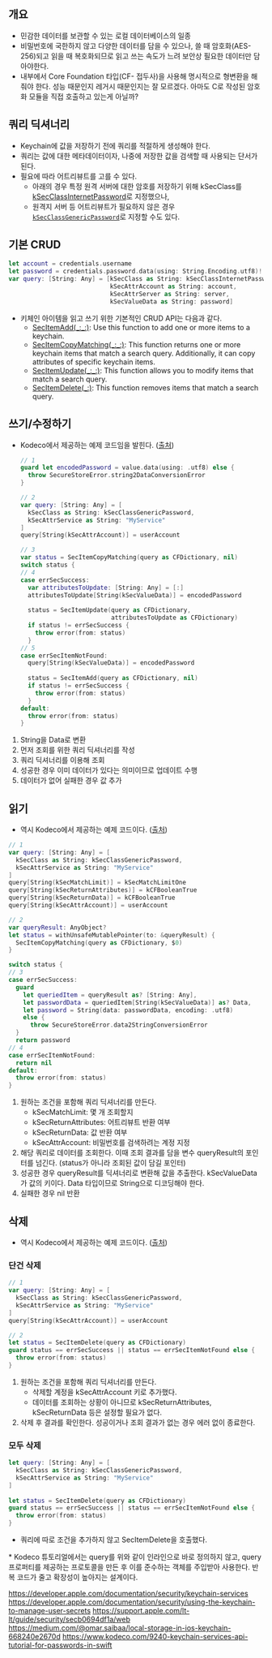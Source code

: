 
## 개요

- 민감한 데이터를 보관할 수 있는 로컬 데이터베이스의 일종
- 비밀번호에 국한하지 않고 다양한 데이터를 담을 수 있으나, 쓸 때 암호화(AES-256)되고 읽을 때 복호화되므로 읽고 쓰는 속도가 느려 보안상 필요한 데이터만 담아야한다.
- 내부에서 Core Foundation 타입(CF- 접두사)을 사용해 명시적으로 형변환을 해줘야 한다. 성능 때문인지 레거시 때문인지는 잘 모르겠다. 아마도 C로 작성된 암호화 모듈을 직접 호출하고 있는게 아닐까?

## 쿼리 딕셔너리

- Keychain에 값을 저장하기 전에 쿼리를 적절하게 생성해야 한다.
- 쿼리는 값에 대한 메타데이터이자, 나중에 저장한 값을 검색할 때 사용되는 단서가 된다.
- 필요에 따라 어트리뷰트를 고를 수 있다.
	- 아래의 경우 특정 원격 서버에 대한 암호를 저장하기 위해 kSecClass를 [kSecClassInternetPassword](https://developer.apple.com/documentation/security/ksecclassinternetpassword)로 지정했으나, 
	- 원격지 서버 등 어트리뷰트가 필요하지 않은 경우 [`kSecClassGenericPassword`](https://developer.apple.com/documentation/security/ksecclassgenericpassword)로 지정할 수도 있다.

## 기본 CRUD

```swift
let account = credentials.username
let password = credentials.password.data(using: String.Encoding.utf8)!
var query: [String: Any] = [kSecClass as String: kSecClassInternetPassword,
                            kSecAttrAccount as String: account,
                            kSecAttrServer as String: server,
                            kSecValueData as String: password]
```

- 키체인 아이템을 읽고 쓰기 위한 기본적인 CRUD API는 다음과 같다.
	- [SecItemAdd(\_:\_:)](https://developer.apple.com/documentation/security/1401659-secitemadd): Use this function to add one or more items to a keychain.
	- [SecItemCopyMatching(\_:\_:)](https://developer.apple.com/documentation/security/1398306-secitemcopymatching): This function returns one or more keychain items that match a search query. Additionally, it can copy attributes of specific keychain items.
	- [SecItemUpdate(\_:\_:)](https://developer.apple.com/documentation/security/1393617-secitemupdate): This function allows you to modify items that match a search query.
	- [SecItemDelete(\_:)](https://developer.apple.com/documentation/security/1395547-secitemdelete): This function removes items that match a search query.

## 쓰기/수정하기

-  Kodeco에서 제공하는 예제 코드임을 발힌다. ([출처](https://www.kodeco.com/9240-keychain-services-api-tutorial-for-passwords-in-swift/page/2?page=2#toc-anchor-004))

	```swift
	// 1
	guard let encodedPassword = value.data(using: .utf8) else {
	  throw SecureStoreError.string2DataConversionError
	}
	
	// 2
	var query: [String: Any] = [
	  kSecClass as String: kSecClassGenericPassword,
	  kSecAttrService as String: "MyService"
	]
	query[String(kSecAttrAccount)] = userAccount
	
	// 3
	var status = SecItemCopyMatching(query as CFDictionary, nil)
	switch status {
	// 4
	case errSecSuccess:
	  var attributesToUpdate: [String: Any] = [:]
	  attributesToUpdate[String(kSecValueData)] = encodedPassword
	  
	  status = SecItemUpdate(query as CFDictionary,
	                         attributesToUpdate as CFDictionary)
	  if status != errSecSuccess {
	    throw error(from: status)
	  }
	// 5
	case errSecItemNotFound:
	  query[String(kSecValueData)] = encodedPassword
	  
	  status = SecItemAdd(query as CFDictionary, nil)
	  if status != errSecSuccess {
	    throw error(from: status)
	  }
	default:
	  throw error(from: status)
	}
	```

1. String을 Data로 변환
2. 먼저 조회를 위한 쿼리 딕셔너리를 작성
3. 쿼리 딕셔너리를 이용해 조회
4. 성공한 경우 이미 데이터가 있다는 의미이므로 업데이트 수행
5. 데이터가 없어 실패한 경우 값 추가

## 읽기

-  역시 Kodeco에서 제공하는 예제 코드이다. ([출처](https://www.kodeco.com/9240-keychain-services-api-tutorial-for-passwords-in-swift/page/2?page=2#toc-anchor-004))

```swift
// 1
var query: [String: Any] = [
  kSecClass as String: kSecClassGenericPassword,
  kSecAttrService as String: "MyService"
]
query[String(kSecMatchLimit)] = kSecMatchLimitOne
query[String(kSecReturnAttributes)] = kCFBooleanTrue
query[String(kSecReturnData)] = kCFBooleanTrue
query[String(kSecAttrAccount)] = userAccount

// 2
var queryResult: AnyObject?
let status = withUnsafeMutablePointer(to: &queryResult) {
  SecItemCopyMatching(query as CFDictionary, $0)
}

switch status {
// 3
case errSecSuccess:
  guard 
    let queriedItem = queryResult as? [String: Any],
    let passwordData = queriedItem[String(kSecValueData)] as? Data,
    let password = String(data: passwordData, encoding: .utf8)
    else {
      throw SecureStoreError.data2StringConversionError
  }
  return password
// 4
case errSecItemNotFound:
  return nil
default:
  throw error(from: status)
}
```

1. 원하는 조건을 포함해 쿼리 딕셔너리를 만든다.
	- kSecMatchLimit: 몇 개 조회할지
	- kSecReturnAttributes: 어트리뷰트 반환 여부
	- kSecReturnData: 값 반환 여부
	- kSecAttrAccount: 비밀번호를 검색하려는 계정 지정
2. 해당 쿼리로 데이터를 조회한다. 이때 조회 결과를 담을 변수 queryResult의 포인터를 넘긴다. (status가 아니라 조회된 값이 담길 포인터)
3. 성공한 경우 queryResult를 딕셔너리로 변환해 값을 추출한다. kSecValueData가 값의 키이다. Data 타입이므로 String으로 디코딩해야 한다.
4. 실패한 경우 nil 반환

## 삭제

-  역시 Kodeco에서 제공하는 예제 코드이다. ([출처](https://www.kodeco.com/9240-keychain-services-api-tutorial-for-passwords-in-swift/page/2?page=2#toc-anchor-004))

### 단건 삭제

```swift
// 1
var query: [String: Any] = [
  kSecClass as String: kSecClassGenericPassword,
  kSecAttrService as String: "MyService"
]
query[String(kSecAttrAccount)] = userAccount

// 2
let status = SecItemDelete(query as CFDictionary)
guard status == errSecSuccess || status == errSecItemNotFound else {
  throw error(from: status)
}
```

1. 원하는 조건을 포함해 쿼리 딕셔너리를 만든다.
	- 삭제할 계정을 kSecAttrAccount 키로 추가했다.
	- 데이터를 조회하는 상황이 아니므로 kSecReturnAttributes, kSecReturnData 등은 설정할 필요가 없다.
2. 삭제 후 결과를 확인한다. 성공이거나 조회 결과가 없는 경우 에러 없이 종료한다.

### 모두 삭제

```swift
let query: [String: Any] = [
  kSecClass as String: kSecClassGenericPassword,
  kSecAttrService as String: "MyService"
]
  
let status = SecItemDelete(query as CFDictionary)
guard status == errSecSuccess || status == errSecItemNotFound else {
  throw error(from: status)
}
```

- 쿼리에 따로 조건을 추가하지 않고 SecItemDelete을 호출했다.

\* Kodeco 튜토리얼에서는 query를 위와 같이 인라인으로 바로 정의하지 않고, 
  query 프로퍼티를 제공하는 프로토콜을 만든 후 이를 준수하는 객체를 주입받아 사용한다. 반복 코드가 줄고 확장성이 높아지는 설계이다.

https://developer.apple.com/documentation/security/keychain-services
https://developer.apple.com/documentation/security/using-the-keychain-to-manage-user-secrets
https://support.apple.com/lt-lt/guide/security/secb0694df1a/web
https://medium.com/@omar.saibaa/local-storage-in-ios-keychain-668240e2670d
https://www.kodeco.com/9240-keychain-services-api-tutorial-for-passwords-in-swift